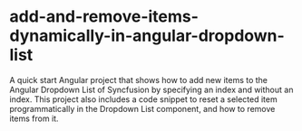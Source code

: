 # add-and-remove-items-dynamically-in-angular-dropdown-list
A quick start Angular project that shows how to add new items to the Angular Dropdown List of Syncfusion by specifying an index and without an index. This project also includes a code snippet to reset a selected item programmatically in the Dropdown List component, and how to remove items from it.
